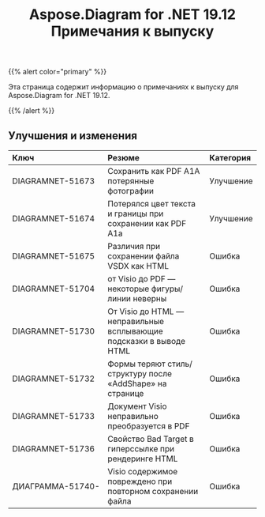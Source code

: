 ﻿---
title: Aspose.Diagram for .NET 19.12 Примечания к выпуску
type: docs
weight: 10
url: /ru/net/aspose-diagram-for-net-19-12-release-notes/
---
{{% alert color="primary" %}} 

Эта страница содержит информацию о примечаниях к выпуску для Aspose.Diagram for .NET 19.12.

{{% /alert %}} 
## **Улучшения и изменения**

|**Ключ**|**Резюме**|**Категория**|
|:- |:- |:- |
|DIAGRAMNET-51673|Сохранить как PDF A1A потерянные фотографии|Улучшение|
|DIAGRAMNET-51674|Потерялся цвет текста и границы при сохранении как PDF A1a|Улучшение|
|DIAGRAMNET-51675|Различия при сохранении файла VSDX как HTML|Ошибка|
|DIAGRAMNET-51704|от Visio до PDF — некоторые фигуры/линии неверны|Ошибка|
|DIAGRAMNET-51730|От Visio до HTML — неправильные всплывающие подсказки в выводе HTML|Ошибка|
|DIAGRAMNET-51732|Формы теряют стиль/структуру после «AddShape» на странице|Ошибка|
|DIAGRAMNET-51733|Документ Visio неправильно преобразуется в PDF|Ошибка|
|DIAGRAMNET-51736|Свойство Bad Target в гиперссылке при рендеринге HTML|Ошибка|
|ДИАГРАММА-51740-|Visio содержимое повреждено при повторном сохранении файла|Ошибка|



